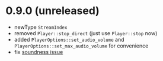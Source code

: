 # 0.9.0 (unreleased)
 - newType `StreamIndex`
 - removed `Player::stop_direct` (just use `Player::stop` now)
 - added `PlayerOptions::set_audio_volume` and `PlayerOptions::set_max_audio_volume` for convenience
 - fix [soundness issue](https://github.com/n00kii/egui-video/pull/19)
